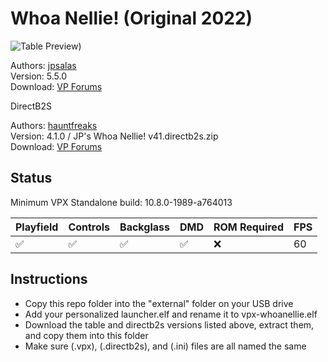 # Whoa Nellie! (Original 2022)

![Table Preview]([https://github.com/BorisUndead/vpx-images/blob/main/vpx-whoanellie.jpg?raw=true))

Authors: [jpsalas](https://www.vpforums.org/index.php?showuser=277)  
Version: 5.5.0  
Download: [VP Forums](https://www.vpforums.org/index.php?app=downloads&showfile=16889)

DirectB2S

Authors: [hauntfreaks](https://www.vpforums.org/index.php?showuser=73849)  
Version: 4.1.0 / JP's Whoa Nellie! v41.directb2s.zip  
Download: [VP Forums](https://www.vpforums.org/index.php?app=downloads&showfile=16889)

## Status 

Minimum VPX Standalone build: 10.8.0-1989-a764013

| Playfield | Controls | Backglass | DMD | ROM Required | FPS | 
|-----------|----------|-----------|-----|--------------|-----|
| :white_check_mark: | :white_check_mark: | :white_check_mark: | :white_check_mark: | :x: | 60 |

## Instructions

- Copy this repo folder into the "external" folder on your USB drive
- Add your personalized launcher.elf and rename it to vpx-whoanellie.elf
- Download the table and directb2s versions listed above, extract them, and copy them into this folder
- Make sure (.vpx), (.directb2s), and (.ini) files are all named the same
